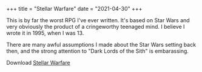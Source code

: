 +++
title = "Stellar Warfare"
date = "2021-04-30"
+++

This is by far the worst RPG I've ever written. It's
based on Star Wars and very obviously the product of a cringeworthy
teenaged mind. I believe I wrote it in 1995, when I was 13.

There are many awful assumptions I made about the Star Wars setting
back then, and the strong attention to "Dark Lords of the Sith" is embarassing.

Download [Stellar Warfare](https://dungeonhack.nyc3.digitaloceanspaces.com/rpgs/stellar-warfare.pdf)
